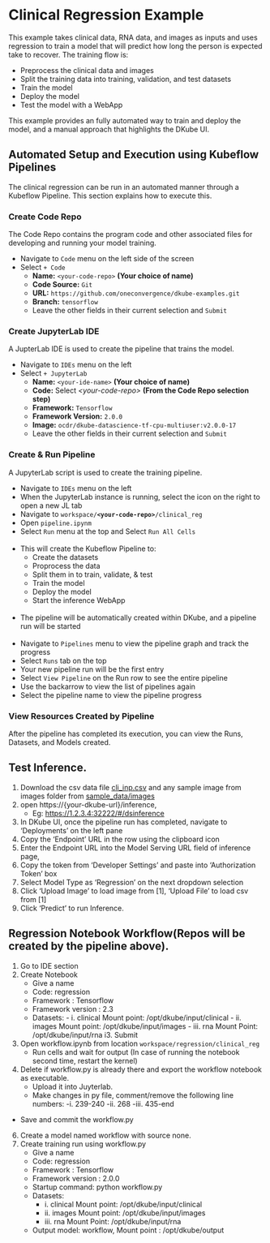 # Clinical Regression Example
 
 This example takes clinical data, RNA data, and images as inputs and uses regression to train a model that will predict how long the person is expected take to recover.  The training flow is:

 - Preprocess the clinical data and images
 - Split the training data into training, validation, and test datasets
 - Train the model
 - Deploy the model
 - Test the model with a WebApp

 This example provides an fully automated way to train and deploy the model, and a manual approach that highlights the DKube UI.

## Automated Setup and Execution using Kubeflow Pipelines

 The clinical regression can be run in an automated manner through a Kubeflow Pipeline. This section explains how to execute this.

### Create Code Repo

 The Code Repo contains the program code and other associated files for developing and running your model training.

 - Navigate to `Code` menu on the left side of the screen
 - Select `+ Code`
   - **Name:** `<your-code-repo>`  **(Your choice of name)**
   - **Code Source:** `Git`
   - **URL:** `https://github.com/oneconvergence/dkube-examples.git`
   - **Branch:** `tensorflow`
   - Leave the other fields in their current selection and `Submit`

### Create JupyterLab IDE

 A JupterLab IDE is used to create the pipeline that trains the model.

 - Navigate to `IDEs` menu on the left
 - Select `+ JupyterLab`
   - **Name:** `<your-ide-name>`  **(Your choice of name)**
   - **Code:** Select *\<your-code-repo\>*  **(From the Code Repo selection step)**
   - **Framework:** `Tensorflow`
   - **Framework Version:** `2.0.0`
   - **Image:** `ocdr/dkube-datascience-tf-cpu-multiuser:v2.0.0-17`
   - Leave the other fields in their current selection and `Submit`

### Create & Run Pipeline

 A JupyterLab script is used to create the training pipeline.

 - Navigate to `IDEs` menu on the left
 - When the JupyterLab instance is running, select the icon on the right to open a new JL tab
 - Navigate to <code>workspace/**\<your-code-repo\>**/clinical_reg</code>
 - Open `pipeline.ipynm`
 - Select `Run` menu at the top and Select `Run All Cells` <br><br>
 - This will create the Kubeflow Pipeline to:
   - Create the datasets
   - Proprocess the data
   - Split them in to train, validate, & test
   - Train the model
   - Deploy the model
   - Start the inference WebApp <br><br>
 - The pipeline will be automatically created within DKube, and a pipeline run will be started <br><br>
 - Navigate to `Pipelines` menu to view the pipeline graph and track the progress
 - Select `Runs` tab on the top
 - Your new pipeline run will be the first entry
 - Select `View Pipeline` on the Run row to see the entire pipeline
 - Use the backarrow to view the list of pipelines again
 - Select the pipeline name to view the pipeline progress

### View Resources Created by Pipeline

 After the pipeline has completed its execution, you can view the Runs, Datasets, and Models created.

 

<!---
### Upload Pipeline to DKube

 Before execution, the pipeline needs to be uploaded to DKube.

 - Navigate to `Pipelines` menu
 - Select `+ Upload Pipeline`
 - **Pipeline Description:** Your choice of description
 - Select `Upload a File`
 - Choose the file that you downloaded in the previous step
 - Select `Create`

### Create Experiment (Optional)

 A Kubeflow Pipeline must run within an Experiment.  If you already have an Experiment for the pipeline runs, skip this step and go to the next section on creating a pipeline run.  If you do not have an Experiment, this section explains how to create one.

 - Return to main `Pipelines` menu
 - Select `Experiments` tab
 - Select `+ Create Experiment`
   - **Experiment Name:** Your choice of name
   - Select `Next` <br><br>
 - Go back to the main `Pipelines` menu

### Create and Execute Pipeline Run

 - Navigate to the main `Pipelines` menu
 - Select the pipeline that you just uploaded
 - Select `+ Create run`
   - The top names will be prepopulates
   - Choose your Experiment from the dropdown
   - **user:** `Your username`
   - **auth_token:** Authentication token from the `Developer Settings` menu at the top right of the screen
   - `Start` the pipeline
-->

<!---
### Download pipeline to Jupyterlab

1. Start any of the jupyterlab notebook from the IDE tab.
2. Once running, click the jupyterlab icon to launch jupyterlab
3. Open terminal in Jupyterlab and run
   ```
   > wget https://raw.githubusercontent.com/oneconvergence/dkube-examples/tensorflow/clinical_reg/pipeline.ipynb
   ```
4. Open pipeline.ipynb and run cells to generate the tar file and create run.
5. Download the tar file by right-clicking on it(optional).
6. Upload the tar file into the DKube pipeline UI(optional).

# Deploy model.(Optional)
-  Go to Model Catalog and from model version click deploy model.
-  Give name. 
-  Serving image: default 
-  Deployment type: Test
-  Select transformer
   -  Transformer script: `clinical_reg/transformer.py`
-  Deploy using: CPU and Submit. 
-  Deployed Model will be available in Model Serving.
-->

## Test Inference.

1. Download the csv data file [cli_inp.csv](sample_data/cli_inp.csv) and any sample image from images folder from [sample_data/images](sample_data/images)
2. open https://{your-dkube-url}/inference,
   - Eg: https://1.2.3.4:32222/#/dsinference
3. In DKube UI, once the pipeline run has completed, navigate to ‘Deployments’ on the left pane
4. Copy the ‘Endpoint’ URL in the row using the clipboard icon
5. Enter the Endpoint URL into the Model Serving URL field of inference page,
6. Copy the token from ‘Developer Settings’ and paste into ‘Authorization Token’ box
7. Select Model Type as ‘Regression’ on the next dropdown selection
8. Click ‘Upload Image’ to load image from [1], ‘Upload File’ to load csv from [1]
9.  Click ‘Predict’ to run Inference.

## Regression Notebook Workflow(Repos will be created by the pipeline above).

1. Go to IDE section
2. Create Notebook 
   - Give a name 
   - Code: regression
   - Framework : Tensorflow
   - Framework version : 2.3
   - Datasets: 
         - i.   clinical Mount point: /opt/dkube/input/clinical 
         - ii.  images Mount point: /opt/dkube/input/images 
         - iii. rna Mount Point: /opt/dkube/input/rna
i3. Submit
4. Open workflow.ipynb from location `workspace/regression/clinical_reg` 
   - Run cells and wait for output (In case of running the notebook second time, restart the kernel)
5. Delete if workflow.py is already there and export the workflow notebook as executable. 
   - Upload it into Juyterlab. 
   - Make changes in py file, comment/remove the following line numbers: 
        -i. 239-240
        -ii. 268 
        -iii. 435-end 
  -  Save and commit the workflow.py
6. Create a model named workflow with source none.
7. Create training run using workflow.py 
   - Give a name 
   - Code: regression 
   - Framework : Tensorflow
   - Framework version : 2.0.0
   - Startup command: python workflow.py 
   - Datasets: 
        - i.   clinical Mount point: /opt/dkube/input/clinical 
        - ii.  images Mount point: /opt/dkube/input/images 
        - iii. rna Mount Point: /opt/dkube/input/rna 
   - Output model: workflow, Mount point : /opt/dkube/output
